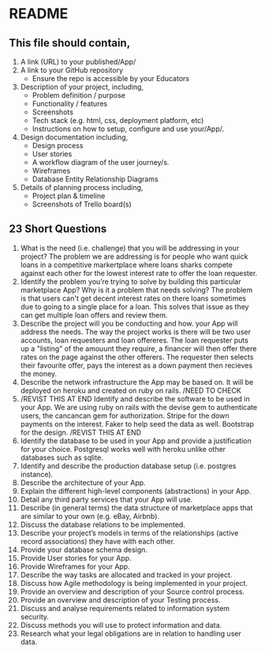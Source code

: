 # README

## This file should contain,

1. A link (URL) to your published/App/
2. A link to your GitHub repository
	* Ensure the repo is accessible by your Educators
3. Description of your project, including,
	* Problem definition / purpose
	* Functionality / features
	* Screenshots
	* Tech stack (e.g. html, css, deployment platform, etc)
	* Instructions on how to setup, configure and use your/App/.
4. Design documentation including,
	* Design process
	* User stories
	* A workflow diagram of the user journey/s.
	* Wireframes
	* Database Entity Relationship Diagrams
5. Details of planning process including,
	* Project plan & timeline
	* Screenshots of Trello board(s)


## 23 Short Questions
1. What is the need (i.e. challenge) that you will be addressing in your project?
	The problem we are addressing is for people who want quick loans in a competitive markertplace where loans sharks compete against each other for the lowest interest rate to offer the loan requester.
2. Identify the problem you’re trying to solve by building this particular marketplace App? Why is it a problem that needs solving?
The problem is that users can't get decent interest rates on there loans sometimes due to going to a single place for a loan. This solves that issue as they can get multiple loan offers and review them.
3. Describe the project will you be conducting and how. your App will address the needs.
The way the project works is there will be two user accounts, loan requesters and loan offereres. The loan requester puts up a "listing" of the amouunt they require, a financer will then offer there rates on the page against the other offerers. The requester then selects their favourite offer, pays the interest as a down payment then recieves the money.
4. Describe the network infrastructure the App may be based on.
It will be deployed on heroku and created on ruby on rails. /NEED TO CHECK
5. /REVIST THIS AT END Identify and describe the software to be used in your App.
We are using ruby on rails with the devise gem to authenticate users, the cancancan gem for authorization. Stripe for the down payments on the interest. Faker to help seed the data as well. Bootstrap for the design. /REVIST THIS AT END
6. Identify the database to be used in your App and provide a justification for your choice.
Postgresql works well with heroku unlike other databases such as sqlite.
7. Identify and describe the production database setup (i.e. postgres instance).
8. Describe the architecture of your App.
9. Explain the different high-level components (abstractions) in your App.
10. Detail any third party services that your App will use.
11. Describe (in general terms) the data structure of marketplace apps that are similar to your own (e.g. eBay, Airbnb).
12. Discuss the database relations to be implemented.
13. Describe your project’s models in terms of the relationships (active record associations) they have with each other.
14. Provide your database schema design.
15. Provide User stories for your App.
16. Provide Wireframes for your App.
17. Describe the way tasks are allocated and tracked in your project.
18. Discuss how Agile methodology is being implemented in your project.
19. Provide an overview and description of your Source control process.
20. Provide an overview and description of your Testing process.
21. Discuss and analyse requirements related to information system security.
22. Discuss methods you will use to protect information and data.
23. Research what your legal obligations are in relation to handling user data.

